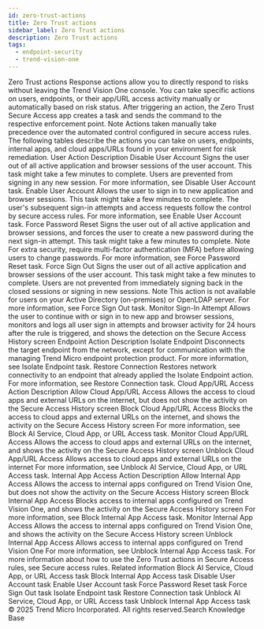 ```yaml
---
id: zero-trust-actions
title: Zero Trust actions
sidebar_label: Zero Trust actions
description: Zero Trust actions
tags:
  - endpoint-security
  - trend-vision-one
---
```


 Zero Trust actions Response actions allow you to directly respond to risks without leaving the Trend Vision One console. You can take specific actions on users, endpoints, or their app/URL access activity manually or automatically based on risk status. After triggering an action, the Zero Trust Secure Access app creates a task and sends the command to the respective enforcement point. Note Actions taken manually take precedence over the automated control configured in secure access rules. The following tables describe the actions you can take on users, endpoints, internal apps, and cloud apps/URLs found in your environment for risk remediation. User Action Description Disable User Account Signs the user out of all active application and browser sessions of the user account. This task might take a few minutes to complete. Users are prevented from signing in any new session. For more information, see Disable User Account task. Enable User Account Allows the user to sign in to new application and browser sessions. This task might take a few minutes to complete. The user's subsequent sign-in attempts and access requests follow the control by secure access rules. For more information, see Enable User Account task. Force Password Reset Signs the user out of all active application and browser sessions, and forces the user to create a new password during the next sign-in attempt. This task might take a few minutes to complete. Note For extra security, require multi-factor authentication (MFA) before allowing users to change passwords. For more information, see Force Password Reset task. Force Sign Out Signs the user out of all active application and browser sessions of the user account. This task might take a few minutes to complete. Users are not prevented from immediately signing back in the closed sessions or signing in new sessions. Note This action is not available for users on your Active Directory (on-premises) or OpenLDAP server. For more information, see Force Sign Out task. Monitor Sign-In Attempt Allows the user to continue with or sign in to new app and browser sessions, monitors and logs all user sign in attempts and browser activity for 24 hours after the rule is triggered, and shows the detection on the Secure Access History screen Endpoint Action Description Isolate Endpoint Disconnects the target endpoint from the network, except for communication with the managing Trend Micro endpoint protection product. For more information, see Isolate Endpoint task. Restore Connection Restores network connectivity to an endpoint that already applied the Isolate Endpoint action. For more information, see Restore Connection task. Cloud App/URL Access Action Description Allow Cloud App/URL Access Allows the access to cloud apps and external URLs on the internet, but does not show the activity on the Secure Access History screen Block Cloud App/URL Access Blocks the access to cloud apps and external URLs on the internet, and shows the activity on the Secure Access History screen For more information, see Block AI Service, Cloud App, or URL Access task. Monitor Cloud App/URL Access Allows the access to cloud apps and external URLs on the internet, and shows the activity on the Secure Access History screen Unblock Cloud App/URL Access Allows access to cloud apps and external URLs on the internet For more information, see Unblock AI Service, Cloud App, or URL Access task. Internal App Access Action Description Allow Internal App Access Allows the access to internal apps configured on Trend Vision One, but does not show the activity on the Secure Access History screen Block Internal App Access Blocks access to internal apps configured on Trend Vision One, and shows the activity on the Secure Access History screen For more information, see Block Internal App Access task. Monitor Internal App Access Allows the access to internal apps configured on Trend Vision One, and shows the activity on the Secure Access History screen Unblock Internal App Access Allows access to internal apps configured on Trend Vision One For more information, see Unblock Internal App Access task. For more information about how to use the Zero Trust actions in Secure Access rules, see Secure access rules. Related information Block AI Service, Cloud App, or URL Access task Block Internal App Access task Disable User Account task Enable User Account task Force Password Reset task Force Sign Out task Isolate Endpoint task Restore Connection task Unblock AI Service, Cloud App, or URL Access task Unblock Internal App Access task © 2025 Trend Micro Incorporated. All rights reserved.Search Knowledge Base